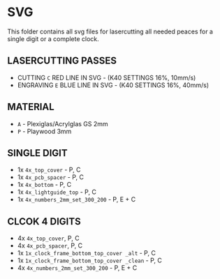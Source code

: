 # SVG

This folder contains all svg files for lasercutting all needed peaces for a single digit or a complete clock.

## LASERCUTTING PASSES

* CUTTING `C` RED LINE IN SVG - (K40 SETTINGS 16%, 10mm/s)
* ENGRAVING `E` BLUE LINE IN SVG - (K40 SETTINGS 16%, 40mm/s)


## MATERIAL

* `A` - Plexiglas/Acrylglas GS 2mm
* `P` - Playwood 3mm

## SINGLE DIGIT

* 1x `4x_top_cover` - P, C
* 1x `4x_pcb_spacer` - P, C
* 1x `4x_bottom` - P, C
* 1x `4x_lightguide_top` - P, C
* 1x `4x_numbers_2mm_set_300_200` - P,  E + C


## CLCOK 4 DIGITS

* 4x `4x_top_cover`, P, C
* 4x `4x_pcb_spacer`, P, C
* 1x `1x_clock_frame_bottom_top_cover _alt` - P, C
* 1x `1x_clock_frame_bottom_top_cover _clean` - P, C
* 4x `4x_numbers_2mm_set_300_200` - P, E + C
